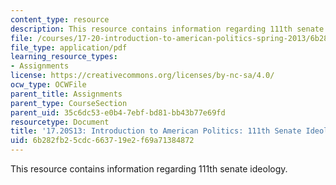 ```yaml
---
content_type: resource
description: This resource contains information regarding 111th senate ideology.
file: /courses/17-20-introduction-to-american-politics-spring-2013/6b282fb25cdc663719e2f69a71384872_MIT17_20S13_IDLGY111TH_SEN.pdf
file_type: application/pdf
learning_resource_types:
- Assignments
license: https://creativecommons.org/licenses/by-nc-sa/4.0/
ocw_type: OCWFile
parent_title: Assignments
parent_type: CourseSection
parent_uid: 35c6dc53-e0b4-7ebf-bd81-bb43b77e69fd
resourcetype: Document
title: '17.20S13: Introduction to American Politics: 111th Senate Ideology'
uid: 6b282fb2-5cdc-6637-19e2-f69a71384872
---
```

This resource contains information regarding 111th senate ideology.